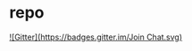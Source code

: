 repo
====
[![Gitter](https://badges.gitter.im/Join Chat.svg)](https://gitter.im/iosDevil2Die/repo?utm_source=badge&utm_medium=badge&utm_campaign=pr-badge&utm_content=badge)
